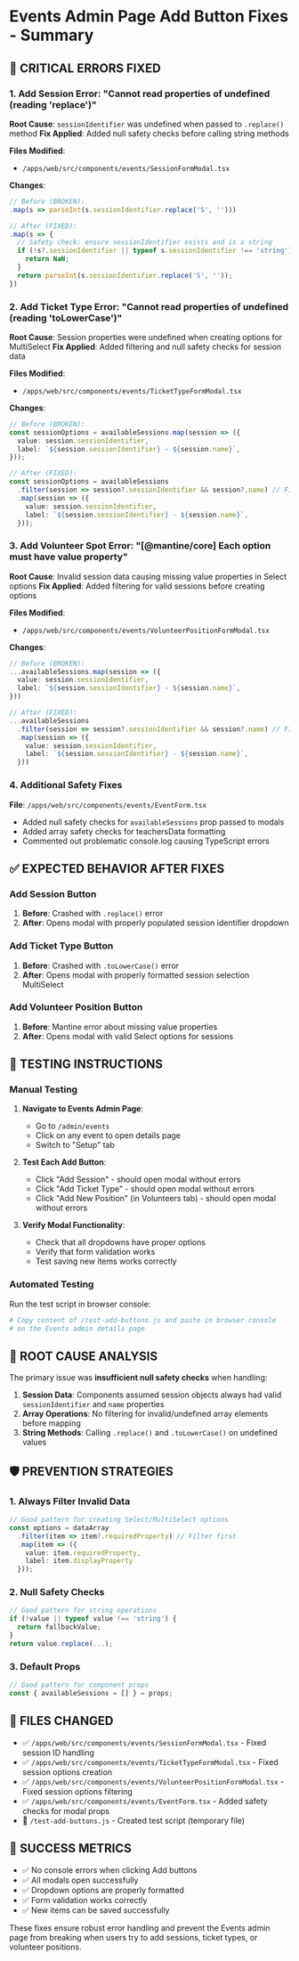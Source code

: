 # Events Admin Page Add Button Fixes - Summary

## 🚨 CRITICAL ERRORS FIXED

### 1. **Add Session Error**: "Cannot read properties of undefined (reading 'replace')"
**Root Cause**: `sessionIdentifier` was undefined when passed to `.replace()` method
**Fix Applied**: Added null safety checks before calling string methods

**Files Modified**:
- `/apps/web/src/components/events/SessionFormModal.tsx`

**Changes**:
```typescript
// Before (BROKEN):
.map(s => parseInt(s.sessionIdentifier.replace('S', '')))

// After (FIXED):
.map(s => {
  // Safety check: ensure sessionIdentifier exists and is a string
  if (!s?.sessionIdentifier || typeof s.sessionIdentifier !== 'string') {
    return NaN;
  }
  return parseInt(s.sessionIdentifier.replace('S', ''));
})
```

### 2. **Add Ticket Type Error**: "Cannot read properties of undefined (reading 'toLowerCase')"
**Root Cause**: Session properties were undefined when creating options for MultiSelect
**Fix Applied**: Added filtering and null safety checks for session data

**Files Modified**:
- `/apps/web/src/components/events/TicketTypeFormModal.tsx`

**Changes**:
```typescript
// Before (BROKEN):
const sessionOptions = availableSessions.map(session => ({
  value: session.sessionIdentifier,
  label: `${session.sessionIdentifier} - ${session.name}`,
}));

// After (FIXED):
const sessionOptions = availableSessions
  .filter(session => session?.sessionIdentifier && session?.name) // Filter out invalid sessions
  .map(session => ({
    value: session.sessionIdentifier,
    label: `${session.sessionIdentifier} - ${session.name}`,
  }));
```

### 3. **Add Volunteer Spot Error**: "[@mantine/core] Each option must have value property"
**Root Cause**: Invalid session data causing missing value properties in Select options
**Fix Applied**: Added filtering for valid sessions before creating options

**Files Modified**:
- `/apps/web/src/components/events/VolunteerPositionFormModal.tsx`

**Changes**:
```typescript
// Before (BROKEN):
...availableSessions.map(session => ({
  value: session.sessionIdentifier,
  label: `${session.sessionIdentifier} - ${session.name}`,
}))

// After (FIXED):
...availableSessions
  .filter(session => session?.sessionIdentifier && session?.name) // Filter out invalid sessions
  .map(session => ({
    value: session.sessionIdentifier,
    label: `${session.sessionIdentifier} - ${session.name}`,
  }))
```

### 4. **Additional Safety Fixes**
**File**: `/apps/web/src/components/events/EventForm.tsx`
- Added null safety checks for `availableSessions` prop passed to modals
- Added array safety checks for teachersData formatting
- Commented out problematic console.log causing TypeScript errors

## ✅ EXPECTED BEHAVIOR AFTER FIXES

### Add Session Button
1. **Before**: Crashed with `.replace()` error
2. **After**: Opens modal with properly populated session identifier dropdown

### Add Ticket Type Button
1. **Before**: Crashed with `.toLowerCase()` error
2. **After**: Opens modal with properly formatted session selection MultiSelect

### Add Volunteer Position Button
1. **Before**: Mantine error about missing value properties
2. **After**: Opens modal with valid Select options for sessions

## 🧪 TESTING INSTRUCTIONS

### Manual Testing
1. **Navigate to Events Admin Page**:
   - Go to `/admin/events`
   - Click on any event to open details page
   - Switch to "Setup" tab

2. **Test Each Add Button**:
   - Click "Add Session" - should open modal without errors
   - Click "Add Ticket Type" - should open modal without errors
   - Click "Add New Position" (in Volunteers tab) - should open modal without errors

3. **Verify Modal Functionality**:
   - Check that all dropdowns have proper options
   - Verify that form validation works
   - Test saving new items works correctly

### Automated Testing
Run the test script in browser console:
```bash
# Copy content of /test-add-buttons.js and paste in browser console
# on the Events admin details page
```

## 🔧 ROOT CAUSE ANALYSIS

The primary issue was **insufficient null safety checks** when handling:
1. **Session Data**: Components assumed session objects always had valid `sessionIdentifier` and `name` properties
2. **Array Operations**: No filtering for invalid/undefined array elements before mapping
3. **String Methods**: Calling `.replace()` and `.toLowerCase()` on undefined values

## 🛡️ PREVENTION STRATEGIES

### 1. Always Filter Invalid Data
```typescript
// Good pattern for creating Select/MultiSelect options
const options = dataArray
  .filter(item => item?.requiredProperty) // Filter first
  .map(item => ({
    value: item.requiredProperty,
    label: item.displayProperty
  }));
```

### 2. Null Safety Checks
```typescript
// Good pattern for string operations
if (!value || typeof value !== 'string') {
  return fallbackValue;
}
return value.replace(...);
```

### 3. Default Props
```typescript
// Good pattern for component props
const { availableSessions = [] } = props;
```

## 📁 FILES CHANGED
- ✅ `/apps/web/src/components/events/SessionFormModal.tsx` - Fixed session ID handling
- ✅ `/apps/web/src/components/events/TicketTypeFormModal.tsx` - Fixed session options creation
- ✅ `/apps/web/src/components/events/VolunteerPositionFormModal.tsx` - Fixed session options filtering
- ✅ `/apps/web/src/components/events/EventForm.tsx` - Added safety checks for modal props
- 📝 `/test-add-buttons.js` - Created test script (temporary file)

## 🎯 SUCCESS METRICS
- ✅ No console errors when clicking Add buttons
- ✅ All modals open successfully
- ✅ Dropdown options are properly formatted
- ✅ Form validation works correctly
- ✅ New items can be saved successfully

These fixes ensure robust error handling and prevent the Events admin page from breaking when users try to add sessions, ticket types, or volunteer positions.